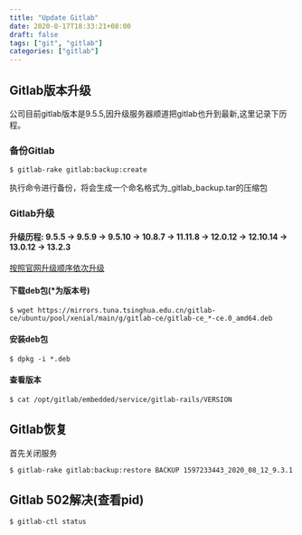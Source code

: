 ```yaml
---
title: "Update Gitlab"
date: 2020-8-17T18:33:21+08:00
draft: false
tags: ["git", "gitlab"]
categories: ["gitlab"]
---
```


## Gitlab版本升级
公司目前gitlab版本是9.5.5,因升级服务器顺道把gitlab也升到最新,这里记录下历程。

### 备份Gitlab
```shell script
$ gitlab-rake gitlab:backup:create
```

执行命令进行备份，将会生成一个命名格式为<timestamp>_<date>_<gitlab-version>_gitlab_backup.tar的压缩包

### Gitlab升级
#### 升级历程: 9.5.5 -> 9.5.9 -> 9.5.10 -> 10.8.7 -> 11.11.8 -> 12.0.12 -> 12.10.14 -> 13.0.12 -> 13.2.3
[按照官网升级顺序依次升级](https://docs.gitlab.com/ee/policy/maintenance.html#upgrade-recommendations)

#### 下载deb包(*为版本号)
```shell script
$ wget https://mirrors.tuna.tsinghua.edu.cn/gitlab-ce/ubuntu/pool/xenial/main/g/gitlab-ce/gitlab-ce_*-ce.0_amd64.deb
```

#### 安装deb包
```shell script
$ dpkg -i *.deb
```

#### 查看版本
```shell script
$ cat /opt/gitlab/embedded/service/gitlab-rails/VERSION
```

## Gitlab恢复
首先关闭服务
```shell script
$ gitlab-rake gitlab:backup:restore BACKUP 1597233443_2020_08_12_9.3.1
```

## Gitlab 502解决(查看pid)
```shell script
$ gitlab-ctl status
```